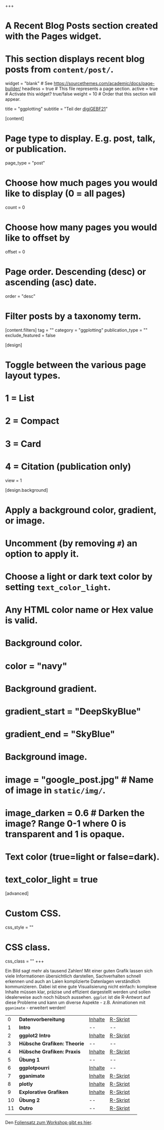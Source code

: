 +++
# A Recent Blog Posts section created with the Pages widget.
# This section displays recent blog posts from `content/post/`.

widget = "blank"  # See https://sourcethemes.com/academic/docs/page-builder/
headless = true  # This file represents a page section.
active = true  # Activate this widget? true/false
weight = 10  # Order that this section will appear.

title = "ggplotting"
subtitle = "Teil der [digiGEBF21](https://www.digigebf21.de/frontend/index.php)"

[content]
  # Page type to display. E.g. post, talk, or publication.
  page_type = "post"

  # Choose how much pages you would like to display (0 = all pages)
  count = 0

  # Choose how many pages you would like to offset by
  offset = 0

  # Page order. Descending (desc) or ascending (asc) date.
  order = "desc"

  # Filter posts by a taxonomy term.
  [content.filters]
    tag = ""
    category = "ggplotting"
    publication_type = ""
    exclude_featured = false

[design]
  # Toggle between the various page layout types.
  #   1 = List
  #   2 = Compact
  #   3 = Card
  #   4 = Citation (publication only)
  view = 1

[design.background]
  # Apply a background color, gradient, or image.
  #   Uncomment (by removing `#`) an option to apply it.
  #   Choose a light or dark text color by setting `text_color_light`.
  #   Any HTML color name or Hex value is valid.

  # Background color.
  # color = "navy"

  # Background gradient.
  # gradient_start = "DeepSkyBlue"
  # gradient_end = "SkyBlue"

  # Background image.
  # image = "google_post.jpg"  # Name of image in `static/img/`.
  # image_darken = 0.6  # Darken the image? Range 0-1 where 0 is transparent and 1 is opaque.

  # Text color (true=light or false=dark).
  # text_color_light = true  

[advanced]
 # Custom CSS.
 css_style = ""

 # CSS class.
 css_class = ""
+++

<a id="ggplotting"></a>
Ein Bild sagt mehr als tausend Zahlen! Mit einer guten Grafik lassen sich viele Informationen übersichtlich darstellen, Sachverhalten schnell erkennen und auch an Laien komplizierte Datenlagen verständlich kommunizieren. Dabei ist eine gute Visualisierung nicht einfach: komplexe Inhalte müssen klar, präzise und effizient dargestellt werden und sollen idealerweise auch noch hübsch aussehen. `ggplot` ist die R-Antwort auf diese Probleme und kann um diverse Aspekte - z.B. Animationen mit `gganimate` - erweitert werden!

|  |  |  |  |  |
| --- | --- | --- | --- | --- |
| 0 | **Datenvorbereitung** | [Inhalte](/post/ggplotting-daten) | [R-Skript](/post/ggplotting-daten.R) |
| 1 | **Intro** | -- | -- |
| 2 | **ggplot2 Intro** | [Inhalte](/post/ggplotting-intro) | [R-Skript](/post/ggplotting-intro.R) |
| 3 | **Hübsche Grafiken: Theorie** | -- | -- |
| 4 | **Hübsche Grafiken: Praxis** | [Inhalte](/post/ggplotting-themes) | [R-Skript](/post/ggplotting-themes.R) |
| 5 | **Übung 1** | -- | -- |
| 6 | **ggplotpourri** | [Inhalte](/post/ggplotting-ggplotpourri) | -- |
| 7 | **gganimate** | [Inhalte](/post/ggplotting-gganimate) | [R-Skript](/post/ggplotting-gganimate.R) |
| 8 | **plotly** | [Inhalte](/post/ggplotting-plotly) | [R-Skript](/post/ggplotting-plotly.R) |
| 9 | **Explorative Grafiken** | [Inhalte](/post/ggplotting-exploration) | [R-Skript](/post/ggplotting-exploration.R) |
| 10 | **Übung 2** | -- | [R-Skript](/post/ggplotting-exercise2.R) |
| 11 | **Outro** | -- | [R-Skript](/post/ggplotting-outro.R) |
| | | | |

Den [<i class='fas fa-download'></i> Foliensatz zum Workshop gibt es hier](/post/ggplotting-folien.pdf).
